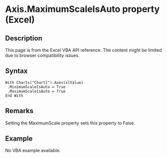 # Axis.MaximumScaleIsAuto property (Excel)

## Description
This page is from the Excel VBA API reference. The content might be limited due to browser compatibility issues.

## Syntax
```vba
With Charts("Chart1").Axes(xlValue) 
 .MinimumScaleIsAuto = True 
 .MaximumScaleIsAuto = True 
End With
```

## Remarks
Setting the MaximumScale property sets this property to False.

## Example
No VBA example available.
